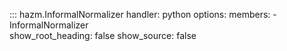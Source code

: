 ::: hazm.InformalNormalizer
    handler: python
    options:
        members:
            - InformalNormalizer        
        show_root_heading: false
        show_source: false